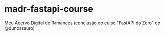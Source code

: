 # madr-fastapi-course
Meu Acervo Digital de Romances (conclusão do curso "FastAPI do Zero" do @dunossauro)
